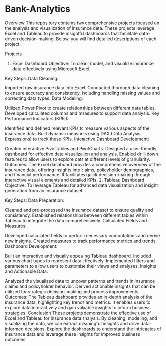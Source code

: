 # Bank-Analytics
 Overview
This repository contains two comprehensive projects focused on the analysis and visualization of insurance data. These projects leverage Excel and Tableau to provide insightful dashboards that facilitate data-driven decision-making. Below, you will find detailed descriptions of each project.

Projects
1. Excel Dashboard
Objective: To clean, model, and visualize insurance data effectively using Microsoft Excel.

Key Steps:
Data Cleaning:

Imported raw insurance data into Excel.
Conducted thorough data cleaning to ensure accuracy and consistency, including handling missing values and correcting data types.
Data Modeling:

Utilized Power Pivot to create relationships between different data tables.
Developed calculated columns and measures to support data analysis.
Key Performance Indicators (KPIs):

Identified and defined relevant KPIs to measure various aspects of the insurance data.
Built dynamic measures using DAX (Data Analysis Expressions) to track these KPIs.
Interactive Dashboard Development:

Created interactive PivotTables and PivotCharts.
Designed a user-friendly dashboard for effective data visualization and analysis.
Enabled drill-down features to allow users to explore data at different levels of granularity.
Outcomes:
The Excel dashboard provides a comprehensive overview of the insurance data, offering insights into claims, policyholder demographics, and financial performance.
It facilitates quick decision-making through interactive visual elements and detailed KPIs.
2. Tableau Dashboard
Objective: To leverage Tableau for advanced data visualization and insight generation from an insurance dataset.

Key Steps:
Data Preparation:

Cleaned and pre-processed the insurance dataset to ensure quality and consistency.
Established relationships between different tables within Tableau to integrate the data comprehensively.
Calculated Fields and Measures:

Developed calculated fields to perform necessary computations and derive new insights.
Created measures to track performance metrics and trends.
Dashboard Development:

Built an interactive and visually appealing Tableau dashboard.
Included various chart types to represent data effectively.
Implemented filters and parameters to allow users to customize their views and analyses.
Insights and Actionable Data:

Analyzed the visualized data to uncover patterns and trends in insurance claims and policyholder behavior.
Derived actionable insights that can be utilized for strategic decision-making and process improvements.
Outcomes:
The Tableau dashboard provides an in-depth analysis of the insurance data, highlighting key trends and metrics.
It enables users to explore data interactively and gain valuable insights to inform business strategies.
Conclusion
These projects demonstrate the effective use of Excel and Tableau for insurance data analysis. By cleaning, modeling, and visualizing the data, we can extract meaningful insights and drive data-informed decisions. Explore the dashboards to understand the intricacies of insurance data and leverage these insights for improved business outcomes.

